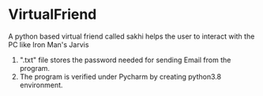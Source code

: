 # VirtualFriend
A python based virtual friend called sakhi helps the user to interact with the PC like Iron Man's Jarvis
1. ".txt" file stores the password needed for sending Email from the program.
2. The program is verified under Pycharm by creating python3.8 environment.
